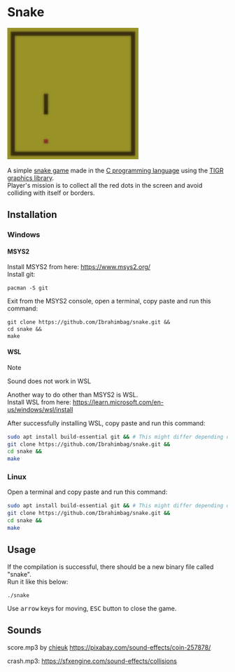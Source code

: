 <!-- markdownlint-disable MD033 -->

# Snake

<img src="demo.png" alt="Alt Text" width="300" height="300">

A simple [snake game](https://en.wikipedia.org/wiki/Snake_(video_game_genre))
made in the [C programming language](https://en.wikipedia.org/wiki/C_(programming_language))
using the [TIGR graphics library](https://github.com/erkkah/tigr). \
Player's mission is to collect all the red dots in the screen and avoid colliding with itself or borders.

## Installation

### Windows

#### MSYS2

Install MSYS2 from here: <https://www.msys2.org/>\
Install git:

```console
pacman -S git
```

Exit from the MSYS2 console, open a terminal, copy paste and run this command:

```console
git clone https://github.com/Ibrahimbag/snake.git &&
cd snake &&
make
```

#### WSL

> [!NOTE]
> Sound does not work in WSL

Another way to do other than MSYS2 is WSL.\
Install WSL from here: <https://learn.microsoft.com/en-us/windows/wsl/install>

After successfully installing WSL, copy paste and run this command:

```bash
sudo apt install build-essential git && # This might differ depending on your distro
git clone https://github.com/Ibrahimbag/snake.git &&
cd snake &&
make
```

### Linux

Open a terminal and copy paste and run this command:

```bash
sudo apt install build-essential git && # This might differ depending on your distro 
git clone https://github.com/Ibrahimbag/snake.git &&
cd snake &&
make
```

## Usage

If the compilation is successful, there should be a new binary file called "snake".\
Run it like this below:

```console
./snake
```

Use <kbd>arrow</kbd> keys for moving, <kbd>ESC</kbd> button to close the game.

## Sounds

score.mp3 by [chieuk](https://pixabay.com/users/chieuk-46505609/) <https://pixabay.com/sound-effects/coin-257878/>

crash.mp3: <https://sfxengine.com/sound-effects/collisions>
